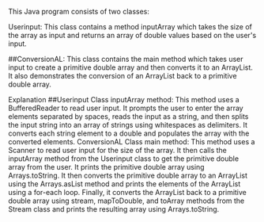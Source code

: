 This Java program consists of two classes:

Userinput: This class contains a method inputArray which takes the size of the array as input and returns an array of double values based on the user's input.

##ConversionAL: This class contains the main method which takes user input to create a primitive double array and then converts it to an ArrayList<Double>. It also demonstrates the conversion of an ArrayList<Double> back to a primitive double array.

Explanation
##Userinput Class
inputArray method: This method uses a BufferedReader to read user input. It prompts the user to enter the array elements separated by spaces, reads the input as a string, and then splits the input string into an array of strings using whitespaces as delimiters. It converts each string element to a double and populates the array with the converted elements.
ConversionAL Class
main method: This method uses a Scanner to read user input for the size of the array. It then calls the inputArray method from the Userinput class to get the primitive double array from the user. It prints the primitive double array using Arrays.toString. It then converts the primitive double array to an ArrayList<Double> using the Arrays.asList method and prints the elements of the ArrayList using a for-each loop. Finally, it converts the ArrayList<Double> back to a primitive double array using stream, mapToDouble, and toArray methods from the Stream class and prints the resulting array using Arrays.toString.
